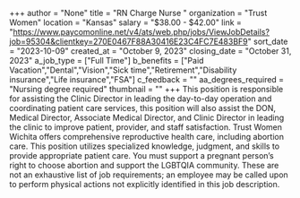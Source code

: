 +++
author = "None"
title = "RN Charge Nurse "
organization = "Trust Women"
location = "Kansas"
salary = "$38.00 - $42.00"
link = "https://www.paycomonline.net/v4/ats/web.php/jobs/ViewJobDetails?job=95304&clientkey=270E0467F88A30416E23C4FC7E483BF9"
sort_date = "2023-10-09"
created_at = "October 9, 2023"
closing_date = "October 31, 2023"
a_job_type = ["Full Time"]
b_benefits = ["Paid Vacation","Dental","Vision","Sick time","Retirement","Disability insurance","Life insurance","FSA"]
c_feedback = ""
aa_degrees_required = "Nursing degree required"
thumbnail = ""
+++
This position is responsible for assisting the Clinic Director in leading the day-to-day operation and coordinating patient care services, this position will also assist the DON, Medical Director, Associate Medical Director, and Clinic Director in leading the clinic to improve patient, provider, and staff satisfaction. Trust Women Wichita offers comprehensive reproductive health care, including abortion care. This position utilizes specialized knowledge, judgment, and skills to provide appropriate patient care. You must support a pregnant person’s right to choose abortion and support the LGBTQIA community. These are not an exhaustive list of job requirements; an employee may be called upon to perform physical actions not explicitly identified in this job description.